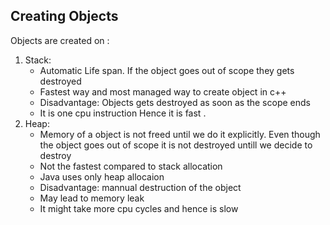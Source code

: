 ## Creating Objects 
Objects are created on :
1. Stack:
    * Automatic Life span. If the object goes out of scope they gets destroyed 
    * Fastest way and most managed way to create object in c++
    * Disadvantage: Objects gets destroyed as soon as the scope ends
    * It is one cpu instruction Hence it is fast . 
2. Heap:
    * Memory of a object is not freed until we do it explicitly. Even though the object goes out of scope it is not destroyed untill we decide to destroy
    * Not the fastest compared to stack allocation 
    * Java uses only heap allocaion 
    * Disadvantage: mannual destruction of the object 
    * May lead to memory leak
    * It might take more cpu cycles and hence is slow  